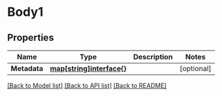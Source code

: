 # Body1

## Properties
Name | Type | Description | Notes
------------ | ------------- | ------------- | -------------
**Metadata** | [**map[string]interface{}**](map[string]interface{}.md) |  | [optional] 

[[Back to Model list]](../README.md#documentation-for-models) [[Back to API list]](../README.md#documentation-for-api-endpoints) [[Back to README]](../README.md)


